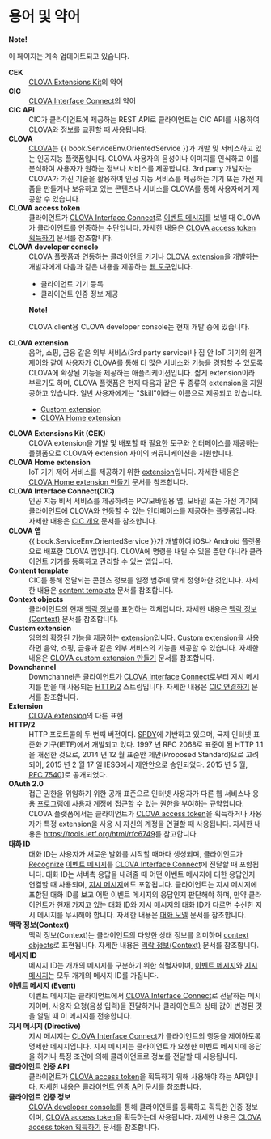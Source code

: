 <!-- Note! This content includes shared parts. Therefore, when you update this file, you should beware of synchronization. -->

<!-- Start of the shared content: Glossary -->

# 용어 및 약어

<div class="note">
  <p><strong>Note!</strong></p>
  <p>이 페이지는 계속 업데이트되고 있습니다.</p>
</div>

<dl>
  <dt><strong>CEK</strong></dt>
  <dd><a href="#CEK">CLOVA Extensions Kit</a>의 약어</dd>
  <dt><strong>CIC</strong></dt>
  <dd><a href="#CIC">CLOVA Interface Connect</a>의 약어</dd>
  <dt id="CICAPI"><strong>CIC API</strong></dt>
  <dd>CIC가 클라이언트에 제공하는 REST API로 클라이언트는 CIC API를 사용하여 CLOVA와 정보를 교환할 때 사용됩니다.</dd>
  <dt id="CLOVA"><strong>CLOVA</strong></dt>
  <dd><a target="_blank" href="https://clova.ai">CLOVA</a>는 {{ book.ServiceEnv.OrientedService }}가 개발 및 서비스하고 있는 인공지능 플랫폼입니다. CLOVA 사용자의 음성이나 이미지를 인식하고 이를 분석하여 사용자가 원하는 정보나 서비스를 제공합니다. 3rd party 개발자는 CLOVA가 가진 기술을 활용하여 인공 지능 서비스를 제공하는 기기 또는 가전 제품을 만들거나 보유하고 있는 콘텐츠나 서비스를 CLOVA를 통해 사용자에게 제공할 수 있습니다.</dd>
  <dt id="CLOVAAccessToken"><strong>CLOVA access token</strong></dt>
  <dd>클라이언트가 <a href="#CIC">CLOVA Interface Connect</a>로 <a href="#Event">이벤트 메시지</a>를 보낼 때 CLOVA가 클라이언트를 인증하는 수단입니다. 자세한 내용은 <a href="/Develop/Guides/Interact_with_CIC.md#ObtainCLOVAAccessToken">CLOVA access token 획득하기</a> 문서를 참조합니다.</dd>
  <dt id="CLOVADeveloperConsole"><strong>CLOVA developer console</strong></dt>
  <dd>CLOVA 플랫폼과 연동하는 클라이언트 기기나 <a href="#CLOVAExtension">CLOVA extension</a>을 개발하는 개발자에게 다음과 같은 내용을 제공하는 <a target="_blank" href="{{ book.ServiceEnv.DeveloperConsoleURI }}">웹 도구</a>입니다.
    <ul>
      <li>클라이언트 기기 등록</li>
      <li>클라이언트 인증 정보 제공</li>
    </ul>
    <div class="note">
      <p><strong>Note!</strong></p>
      <p>CLOVA client용 CLOVA developer console는 현재 개발 중에 있습니다.</p>
    </div>
  </dd>
  <dt id="CLOVAExtension"><strong>CLOVA extension</strong></dt>
  <dd>음악, 쇼핑, 금융 같은 외부 서비스(3rd party service)나 집 안 IoT 기기의 원격 제어와 같이 사용자가 CLOVA를 통해 더 많은 서비스와 기능을 경험할 수 있도록 CLOVA에 확장된 기능을 제공하는 애플리케이션입니다. 짧게 extension이라 부르기도 하며, CLOVA 플랫폼은 현재 다음과 같은 두 종류의 extension을 지원공하고 있습니다. 일반 사용자에게는 "Skill"이라는 이름으로 제공되고 있습니다.
    <ul>
      <li><a href="#CustomExtension">Custom extension</a></li>
      <li><a href="#CLOVAHomeExtension">CLOVA Home extension</a></li>
    </ul>
  </dd>
  <dt id="CEK"><strong>CLOVA Extensions Kit (CEK)</strong></dt>
  <dd>CLOVA extension을 개발 및 배포할 때 필요한 도구와 인터페이스를 제공하는 플랫폼으로 CLOVA와 extension 사이의 커뮤니케이션을 지원합니다.</dd>
  <dt id="CLOVAHomeExtension"><strong>CLOVA Home extension</strong></dt>
  <dd>IoT 기기 제어 서비스를 제공하기 위한 <a href="#CLOVAExtension">extension</a>입니다. 자세한 내용은 <a target="_blank" href="{{ book.DocMeta.CLOVAHomeExtensionDeveloperGuideBaseURI }}/Develop/Guides/Build_Clova_Home_Extension.{{ book.DocMeta.FileExtensionForExternalLink }}">CLOVA Home extension 만들기</a> 문서를 참조합니다.</dd>
  <dt id="CIC"><strong>CLOVA Interface Connect(CIC)</strong></dt>
  <dd>인공 지능 비서 서비스를 제공하려는 PC/모바일용 앱, 모바일 또는 가전 기기의 클라이언트에 CLOVA와 연동할 수 있는 인터페이스를 제공하는 플랫폼입니다. 자세한 내용은 <a href="/Develop/CIC_Overview.md">CIC 개요</a> 문서를 참조합니다.</dd>
  <dt id="CLOVAApp"><strong>CLOVA 앱</strong></dt>
  <dd>{{ book.ServiceEnv.OrientedService }}가 개발하여 iOS나 Android 플랫폼으로 배포한 CLOVA 앱입니다. CLOVA에 명령을 내릴 수 있을 뿐만 아니라 클라이언트 기기를 등록하고 관리할 수 있는 앱입니다.</dd>
  <dt id="ContentTemplate"><strong>Content template</strong></dt>
  <dd>CIC를 통해 전달되는 콘텐츠 정보를 일정 범주에 맞게 정형화한 것입니다. 자세한 내용은 <a href="/Develop/References/Content_Templates.md">content template</a> 문서를 참조합니다.</dd>
  <dt id="ContextObjects"><strong>Context objects</strong></dt>
  <dd>클라이언트의 현재 <a href="#Context">맥락 정보</a>를 표현하는 객체입니다. 자세한 내용은 <a href="/Develop/References/Context_Objects.md">맥락 정보(Context)</a> 문서를 참조합니다.</dd>
  <dt id="CustomExtension"><strong>Custom extension</strong></dt>
  <dd>임의의 확장된 기능을 제공하는 <a href="#CLOVAExtension">extension</a>입니다. Custom extension을 사용하면 음악, 쇼핑, 금융과 같은 외부 서비스의 기능을 제공할 수 있습니다. 자세한 내용은 <a target="_blank" href="{{ book.DocMeta.CLOVACustomExtensionDeveloperGuideBaseURI }}/Develop/Guides/Build_Custom_Extension.{{ book.DocMeta.FileExtensionForExternalLink }}">CLOVA custom extension 만들기</a> 문서를 참조합니다.</dd>
  <dt id="Downchannel"><strong>Downchannel</strong></dt>
  <dd>Downchannel은 클라이언트가 <a href="#CIC">CLOVA Interface Connect</a>로부터 지시 메시지를 받을 때 사용되는 <a href="#HTTP2">HTTP/2</a> 스트림입니다. 자세한 내용은 <a href="/Develop/Guides/Interact_with_CIC.md#ConnectToCIC">CIC 연결하기</a> 문서를 참조합니다.</dd>
  <dt id="Extension"><strong>Extension</strong></dt>
  <dd><a href="#CLOVAExtension">CLOVA extension</a>의 다른 표현</dd>
  <dt id="HTTP2"><strong>HTTP/2</strong></dt>
  <dd>HTTP 프로토콜의 두 번째 버전이다. <a target="_blank" href="https://en.wikipedia.org/wiki/SPDY">SPDY</a>에 기반하고 있으며, 국제 인터넷 표준화 기구(IETF)에서 개발되고 있다. 1997 년 RFC 2068로 표준이 된 HTTP 1.1을 개선한 것으로, 2014 년 12 월 표준안 제안(Proposed Standard)으로 고려되어, 2015 년 2 월 17 일 IESG에서 제안안으로 승인되었다. 2015 년 5 월, <a href="https://tools.ietf.org/html/rfc7540" target="_blank">RFC 7540</a>]로 공개되었다.</dd>
  <dt><strong>OAuth 2.0</strong></dt>
  <dd>접근 권한을 위임하기 위한 공개 표준으로 인터넷 사용자가 다른 웹 서비스나 응용 프로그램에 사용자 계정에 접근할 수 있는 권한을 부여하는 규약입니다. CLOVA 플랫폼에서는 클라이언트가 <a href="#CLOVAAccessToken">CLOVA access token</a>을 획득하거나 사용자가 특정 extension을 사용 시 자신의 계정을 연결할 때 사용됩니다. 자세한 내용은 <a target="_blank" href="https://tools.ietf.org/html/rfc6749">https://tools.ietf.org/html/rfc6749</a>를 참고합니다.</dd>
  <dt id="DialogID"><strong>대화 ID</strong></dt>
  <dd>대화 ID는 사용자가 새로운 발화를 시작할 때마다 생성되며, 클라이언트가 <a href="/Develop/References/MessageInterfaces/SpeechRecognizer.md#Recognize">Recognize</a> <a href="#Event">이벤트 메시지</a>를 <a href="#CIC">CLOVA Interface Connect</a>에 전달할 때 포함됩니다. 대화 ID는 서버측 응답을 내려줄 때 어떤 이벤트 메시지에 대한 응답인지 연결할 때 사용되며, <a href="#Directive">지시 메시지</a>에도 포함됩니다. 클라이언트는 지시 메시지에 포함된 대화 ID를 보고 어떤 이벤트 메시지의 응답인지 판단해야 하며, 만약 클라이언트가 현재 가지고 있는 대화 ID와 지시 메시지의 대화 ID가 다르면 수신한 지시 메시지를 무시해야 합니다. 자세한 내용은 <a href="/Develop/Guides/Manage_Dialog_ID_And_Handle_Tasks.md">대화 모델</a> 문서를 참조합니다.</dd>
  <dt id="Context"><strong>맥락 정보(Context)</strong></dt>
  <dd>맥락 정보(Context)는 클라이언트의 다양한 상태 정보를 의미하며 <a href="#ContextObjects">context objects</a>로 표현됩니다. 자세한 내용은 <a href="/Develop/References/Context_Objects.md">맥락 정보(Context)</a> 문서를 참조합니다.</dd>
  <dt id="#MessageID"><strong>메시지 ID</strong></dt>
  <dd>메시지 ID는 개개의 메시지를 구분하기 위한 식별자이며, <a href="#Event">이벤트 메시지</a>와 <a href="#Directive">지시 메시지</a>는 모두 개개의 메시지 ID를 가집니다.</dd>
  <dt id="Event"><strong>이벤트 메시지 (Event)</strong></dt>
  <dd>이벤트 메시지는 클라이언트에서 <a href="#CIC">CLOVA Interface Connect</a>로 전달하는 메시지이며, 사용자 요청(음성 입력)을 전달하거나 클라이언트의 상태 값이 변경된 것을 알릴 때 이 메시지를 전송합니다.</dd>
  <dt id="Directive"><strong>지시 메시지 (Directive)</strong></dt>
  <dd>지시 메시지는 <a href="#CIC">CLOVA Interface Connect</a>가 클라이언트의 행동을 제어하도록 명세한 메시지입니다. 지시 메시지는 클라이언트가 요청한 이벤트 메시지에 응답을 하거나 특정 조건에 의해 클라이언트로 정보를 전달할 때 사용됩니다.</dd>
  <dt id="CLOVAAuthAPI"><strong>클라이언트 인증 API</strong></dt>
  <dd>클라이언트가 <a href="#CLOVAAccessToken">CLOVA access token</a>을 획득하기 위해 사용해야 하는 API입니다. 자세한 내용은 <a href="/Develop/References/Client_Auth_API.md">클라이언트 인증 API</a> 문서를 참조합니다.</dd>
  <dt id="ClientCredentialInfo"><strong>클라이언트 인증 정보</strong></dt>
  <dd><a href="#CLOVADeveloperConsole">CLOVA developer console</a>를 통해 클라이언트를 등록하고 획득한 인증 정보이며, <a href="#CLOVAAccessToken">CLOVA access token</a>을 획득하는데 사용됩니다. 자세한 내용은 <a href="/Develop/Guides/Interact_with_CIC.md#ObtainCLOVAAccessToken">CLOVA access token 획득하기</a> 문서를 참조합니다.</dd>
</dl>

<!-- End of the shared content -->